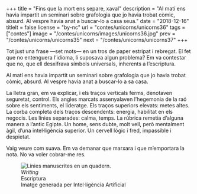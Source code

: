 +++
title = "Fins que la mort ens separe, xaval"
description = "Al matí ens havia impartit un seminari sobre grafologia que jo havia trobat còmic, absurd. Al vespre havia anat a buscar-lo a casa seua."
date = "2018-12-16"
titleIt = false
license = "by-nc"
url = "contes/unicorns/unicorns36"
tags = ["contes"]
image = "/contes/unicorns/images/unicorns36.jpg"
prev = "/contes/unicorns/unicorns35"
next = "/contes/unicorns/unicorns37"
+++

Tot just una frase —set mots— en un tros de paper estripat i rebregat. El fet que no entenguera l’idioma, li suposava algun problema? Em va contestar que no, que ell desxifrava símbols universals, inherents a l’escriptura.

Al matí ens havia impartit un seminari sobre grafologia que jo havia trobat còmic, absurd. Al vespre havia anat a buscar-lo a sa casa.

La lletra gran, em va explicar, i els traços verticals ferms, denotaven seguretat, control. Els angles marcats assenyalaven l’hegemonia de la raó sobre els sentiments, el lideratge. Els traços superiors elevats: metes altes. La corba completa dels traços descendents: energia, habilitat en els negocis. Les línies separades: calma, temps. La rúbrica remetia d’alguna manera a l’antic Egipte. Un home, sens dubte, molt vell, però mentalment àgil, d’una intel·ligència superior. Un cervell lògic i fred, impassible i despietat.

Vaig veure com suava. Em va demanar que marxara i que m’emportara la nota. No va voler cobrar-me res.

<figure class="illustration"><img src="/contes/unicorns/images/unicorns36.jpg" alt="Línies manuscrites en un quadern."><figcaption><em>Writing</em><br>Escriptura<br><span class="ai-disclaimer">Imatge generada per Intel·ligència Artificial</span></figcaption></figure>

